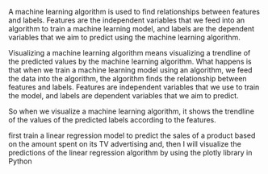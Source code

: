 A machine learning algorithm is used to find relationships between features and labels. Features are the independent variables that we feed into an algorithm to train a machine learning model, and labels are the dependent variables that we aim to predict using the machine learning algorithm.

Visualizing a machine learning algorithm means visualizing a trendline of the predicted values by the machine learning algorithm. What happens is that when we train a machine learning model using an algorithm, we feed the data into the algorithm, the algorithm finds the relationship between features and labels. Features are independent variables that we use to train the model, and labels are dependent variables that we aim to predict.

So when we visualize a machine learning algorithm, it shows the trendline of the values of the predicted labels according to the features.

first train a linear regression model to predict the sales of a product based on the amount spent on its TV advertising and, then I will visualize the predictions of the linear regression algorithm by using the plotly library in Python
